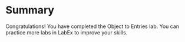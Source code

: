 # Summary

Congratulations! You have completed the Object to Entries lab. You can practice more labs in LabEx to improve your skills.

